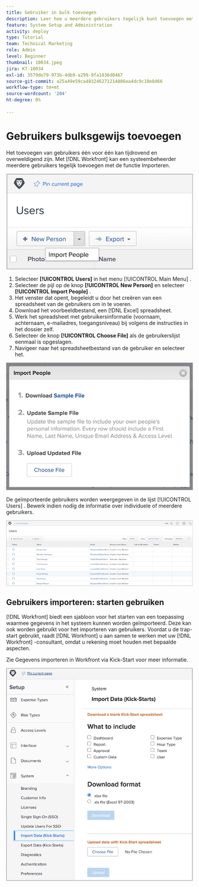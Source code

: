 ```yaml
---
title: Gebruiker in bulk toevoegen
description: Leer hoe u meerdere gebruikers tegelijk kunt toevoegen met een spreadsheet voor een startsjabloon.
feature: System Setup and Administration
activity: deploy
type: Tutorial
team: Technical Marketing
role: Admin
level: Beginner
thumbnail: 10034.jpeg
jira: KT-10034
exl-id: 3579de79-973b-4db9-a299-9fa1836d0467
source-git-commit: a25a49e59ca483246271214886ea4dc9c10e8d66
workflow-type: tm+mt
source-wordcount: '204'
ht-degree: 0%

---
```


# Gebruikers bulksgewijs toevoegen

Het toevoegen van gebruikers één voor één kan tijdrovend en overweldigend zijn. Met [!DNL Workfront] kan een systeembeheerder meerdere gebruikers tegelijk toevoegen met de functie Importeren.

![[!UICONTROL Import People] menuoptie ](assets/admin-fund-adding-users-5.png)

1. Selecteer **[!UICONTROL Users]** in het menu [!UICONTROL Main Menu] .
1. Selecteer de pijl op de knop **[!UICONTROL New Person]** en selecteer **[!UICONTROL Import People]** .
1. Het venster dat opent, begeleidt u door het creëren van een spreadsheet van de gebruikers om in te voeren.
1. Download het voorbeeldbestand, een [!DNL Excel] spreadsheet.
1. Werk het spreadsheet met gebruikersinformatie (voornaam, achternaam, e-mailadres, toegangsniveau) bij volgens de instructies in het dossier zelf.
1. Selecteer de knop **[!UICONTROL Choose File]** als de gebruikerslijst eenmaal is opgeslagen.
1. Navigeer naar het spreadsheetbestand van de gebruiker en selecteer het.

![ het venster van Mensen van de Invoer ](assets/admin-fund-adding-users-6.png)

De geïmporteerde gebruikers worden weergegeven in de lijst [!UICONTROL Users] . Bewerk indien nodig de informatie over individuele of meerdere gebruikers.

![ lijst van Gebruikers ](assets/admin-fund-adding-users-7.png)

## Gebruikers importeren: starten gebruiken

[!DNL Workfront] biedt een sjabloon voor het starten van een toepassing waarmee gegevens in het systeem kunnen worden geïmporteerd. Deze kan ook worden gebruikt voor het importeren van gebruikers. Voordat u de trap-start gebruikt, raadt [!DNL Workfront] u aan samen te werken met uw [!DNL Workfront] -consultant, omdat u rekening moet houden met bepaalde aspecten.

<!---
paragraph below needs URL to article
--->

Zie Gegevens importeren in Workfront via Kick-Start voor meer informatie.

![[!UICONTROL Import Data] ([!UICONTROL Kick-Starts]) venster in [!UICONTROL Setup] gebied ](assets/admin-fund-adding-users-8.png)

<!--
Learn more URLs
Import users
Import data into Workfront via Kick-Starts
-->

